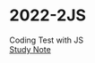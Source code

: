 # 2022-2JS
Coding Test with JS \
[Study Note](https://walnut-flyaway-f2b.notion.site/2-8270c0dfeff341edae0a4f9cb55d4e4a)
